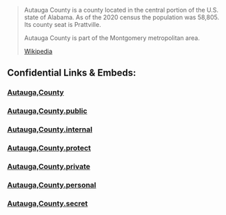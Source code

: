 
> Autauga County is a county located in the central portion of the U.S. state of Alabama. As of the 2020 census the population was 58,805. Its county seat is Prattville.
>
> Autauga County is part of the Montgomery metropolitan area.
>
> [Wikipedia](https://en.wikipedia.org/wiki/Autauga%20County,%20Alabama)


## Confidential Links & Embeds: 

### [Autauga,County](/_Standards/Earth/Continent/America~North/USA/USA~Central/Alabama/counties~Alabama/Autauga,County.md) 

### [Autauga,County.public](/_public/Earth/Continent/America~North/USA/USA~Central/Alabama/counties~Alabama/Autauga,County.public.md) 

### [Autauga,County.internal](/_internal/Earth/Continent/America~North/USA/USA~Central/Alabama/counties~Alabama/Autauga,County.internal.md) 

### [Autauga,County.protect](/_protect/Earth/Continent/America~North/USA/USA~Central/Alabama/counties~Alabama/Autauga,County.protect.md) 

### [Autauga,County.private](/_private/Earth/Continent/America~North/USA/USA~Central/Alabama/counties~Alabama/Autauga,County.private.md) 

### [Autauga,County.personal](/_personal/Earth/Continent/America~North/USA/USA~Central/Alabama/counties~Alabama/Autauga,County.personal.md) 

### [Autauga,County.secret](/_secret/Earth/Continent/America~North/USA/USA~Central/Alabama/counties~Alabama/Autauga,County.secret.md)

